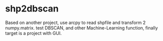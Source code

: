 # shp2dbscan

Based on another project, use arcpy to read shpfile and transform 2 numpy.matrix.
test DBSCAN, and other Machine-Learning function, finally target is a project with GUI.
